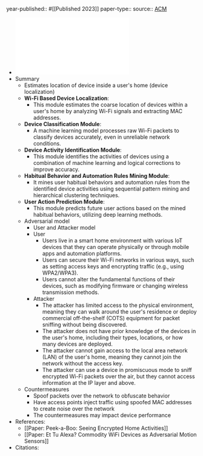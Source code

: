 year-published:: #[[Published 2023]] 
paper-type:: 
source:: [ACM](https://dl.acm.org/doi/abs/10.1145/3580890)

- ![IoTBeholder: A Privacy Snooping Attack on User Habitual Behaviors from Smart Home Wi-Fi Traffic](../assets/3580890_1733441097591_0.pdf)
- Summary
	- Estimates location of device inside a user's home (device localization)
	- **Wi-Fi Based Device Localization**:
		- This module estimates the coarse location of devices within a user's 
		  home by analyzing Wi-Fi signals and extracting MAC addresses.
	- **Device Classification Module**:
		- A machine learning model processes raw Wi-Fi packets to classify devices accurately, even in unreliable network conditions.
	- **Device Activity Identification Module**:
		- This module identifies the activities of devices using a combination of
		  machine learning and logical corrections to improve accuracy.
	- **Habitual Behavior and Automation Rules Mining Module**:
		- It mines user habitual behaviors and automation rules from the 
		  identified device activities using sequential pattern mining and 
		  hierarchical clustering techniques.
	- **User  Action Prediction Module**:
		- This module predicts future user actions based on the mined habitual behaviors, utilizing deep learning methods.
	- Adversarial model
		- User and Attacker model
		- User
			- Users live in a smart home environment with various IoT devices that
			  they can operate physically or through mobile apps and automation 
			  platforms.
			- Users can secure their Wi-Fi networks in various ways, such as 
			  setting access keys and encrypting traffic (e.g., using WPA2/WPA3).
			- Users cannot alter the fundamental functions of their devices, such 
			  as modifying firmware or changing wireless transmission methods.
		- Attacker
			- The attacker has limited access to the physical environment, meaning
			  they can walk around the user's residence or deploy commercial 
			  off-the-shelf (COTS) equipment for packet sniffing without being 
			  discovered.
			- The attacker does not have prior knowledge of the devices in the 
			  user's home, including their types, locations, or how many devices are 
			  deployed.
			- The attacker cannot gain access to the local area network (LAN) of 
			  the user's home, meaning they cannot join the network without the access
			  key.
			- The attacker can use a device in promiscuous mode to sniff encrypted
			  Wi-Fi packets over the air, but they cannot access information at the 
			  IP layer and above.
	- Countermeasures
		- Spoof packets over the network to obfuscate behavior
		- Have access points inject traffic using spoofed MAC addresses to create noise over the network
		- The countermeasures may impact device performance
- References:
	- [[Paper: Peek-a-Boo: Seeing Encrypted Home Activities]]
	- [[Paper: Et Tu Alexa? Commodity WiFi Devices as Adversarial Motion Sensors]]
- Citations: